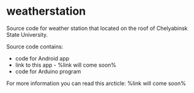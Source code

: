 # weatherstation
Source code for weather station that located on the roof of Chelyabinsk State University.

Source code contains:

* code for Android app 
* link to this app - %link will come soon%
* code for Arduino program
 
For more information you can read this arcticle: %link will come soon%
